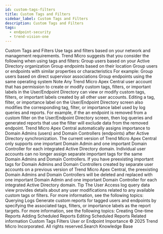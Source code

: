 ```yaml
---
id: custom-tags-filters
title: Custom Tags and Filters
sidebar_label: Custom Tags and Filters
description: Custom Tags and Filters
tags:
  - endpoint-security
  - trend-vision-one
---
```


 Custom Tags and Filters Use tags and filters based on your network and management requirements. Trend Micro suggests that you consider the following when using tags and filters: Group users based on your Active Directory organization Group endpoints based on their location Group users or endpoints with similar properties or characteristics For example: Group users based on direct supervisor associations Group endpoints using the same operating system Note Any Trend Micro Apex Central user account that has permission to create or modify custom tags, filters, or important labels in the User/Endpoint Directory can view or modify custom tags, filters, or important labels created by all other user accounts. Editing a tag, filter, or importance label on the User/Endpoint Directory screen also modifies the corresponding tag, filter, or importance label used by log queries and reports. For example, if the an endpoint is removed from a custom filter on the User/Endpoint Directory screen, then log queries and generated reports that use the filter will exclude data from the removed endpoint. Trend Micro Apex Central automatically assigns importance to Domain Admins (users) and Domain Controllers (endpoints) after Active Directory synchronization. The current version of Trend Micro Apex Central only supports one important Domain Admin and one important Domain Controller for each integrated Active Directory domain. Individual user accounts can no longer assign separate important tags for the same Domain Admins and Domain Controllers. If you have preexisting important tags for Domain Admins and Domain Controllers created by separate user accounts on a previous version of Trend Micro Apex Central, the preexisting Domain Admins and Domain Controllers will be deleted and replaced with one important Domain Admin and one important Domain Controller for each integrated Active Directory domain. Tip The User Access log query data view provides details about any user modifications related to any available custom tags or filters. For more information, see the following topics: Querying Logs Generate custom reports for tagged users and endpoints by specifying the associated tags, filters, or importance labels as the report targets. For more information, see the following topics: Creating One-time Reports Adding Scheduled Reports Editing Scheduled Reports Related information Custom Tags Filters User or Endpoint Importance © 2025 Trend Micro Incorporated. All rights reserved.Search Knowledge Base